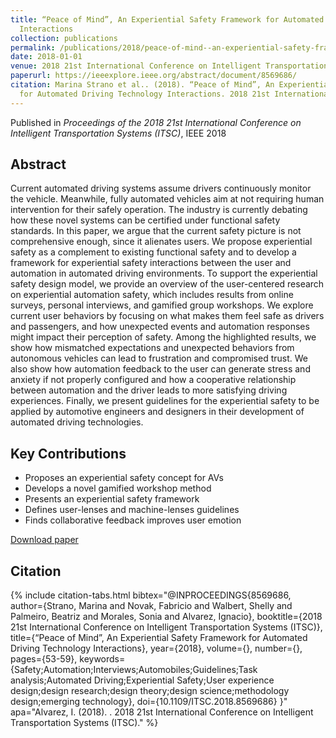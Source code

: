 ```yaml
---
title: “Peace of Mind”, An Experiential Safety Framework for Automated Driving Technology
  Interactions
collection: publications
permalink: /publications/2018/peace-of-mind--an-experiential-safety-framework-f
date: 2018-01-01
venue: 2018 21st International Conference on Intelligent Transportation Systems (ITSC)
paperurl: https://ieeexplore.ieee.org/abstract/document/8569686/
citation: Marina Strano et al.. (2018). “Peace of Mind”, An Experiential Safety Framework
  for Automated Driving Technology Interactions. 2018 21st International Conference on Intelligent Transportation Systems (ITSC).
---
```


Published in *Proceedings of the 2018 21st International Conference on Intelligent Transportation Systems (ITSC)*, IEEE 2018

## Abstract

Current automated driving systems assume drivers continuously monitor the vehicle. Meanwhile, fully automated vehicles aim at not requiring human intervention for their safely operation. The industry is currently debating how these novel systems can be certified under functional safety standards. In this paper, we argue that the current safety picture is not comprehensive enough, since it alienates users. We propose experiential safety as a complement to existing functional safety and to develop a framework for experiential safety interactions between the user and automation in automated driving environments. To support the experiential safety design model, we provide an overview of the user-centered research on experiential automation safety, which includes results from online surveys, personal interviews, and gamified group workshops. We explore current user behaviors by focusing on what makes them feel safe as drivers and passengers, and how unexpected events and automation responses might impact their perception of safety. Among the highlighted results, we show how mismatched expectations and unexpected behaviors from autonomous vehicles can lead to frustration and compromised trust. We also show how automation feedback to the user can generate stress and anxiety if not properly configured and how a cooperative relationship between automation and the driver leads to more satisfying driving experiences. Finally, we present guidelines for the experiential safety to be applied by automotive engineers and designers in their development of automated driving technologies.

## Key Contributions

* Proposes an experiential safety concept for AVs
* Develops a novel gamified workshop method
* Presents an experiential safety framework
* Defines user-lenses and machine-lenses guidelines
* Finds collaborative feedback improves user emotion

[Download paper](https://ieeexplore.ieee.org/abstract/document/8569686/)

## Citation

{% include citation-tabs.html 
  bibtex="@INPROCEEDINGS{8569686,
  author={Strano, Marina and Novak, Fabricio and Walbert, Shelly and Palmeiro, Beatriz and Morales, Sonia and Alvarez, Ignacio},
  booktitle={2018 21st International Conference on Intelligent Transportation Systems (ITSC)}, 
  title={“Peace of Mind”, An Experiential Safety Framework for Automated Driving Technology Interactions}, 
  year={2018},
  volume={},
  number={},
  pages={53-59},
  keywords={Safety;Automation;Interviews;Automobiles;Guidelines;Task analysis;Automated Driving;Experiential Safety;User experience design;design research;design theory;design science;methodology design;emerging technology},
  doi={10.1109/ITSC.2018.8569686}
}" 
  apa="Alvarez, I. (2018). . 2018 21st International Conference on Intelligent Transportation Systems (ITSC)." %}